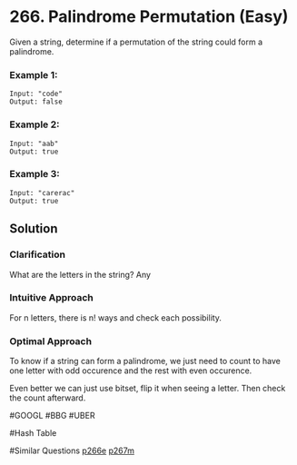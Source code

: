 # 266. Palindrome Permutation (Easy)

Given a string, determine if a permutation of the string could form a palindrome.

### Example 1:
```
Input: "code"
Output: false
```

### Example 2:
```
Input: "aab"
Output: true
```

### Example 3:
```
Input: "carerac"
Output: true
```

## Solution
### Clarification
What are the letters in the string? Any

### Intuitive Approach
For n letters, there is n! ways and check each possibility.

### Optimal Approach
To know if a string can form a palindrome, we just need to count to have one letter with odd occurence and the rest with even occurence.

Even better we can just use bitset, flip it when seeing a letter. Then check the count afterward.

#GOOGL #BBG #UBER

#Hash Table

#Similar Questions [p266e](../p266e/README.md) [p267m](../p267m/README.me)
